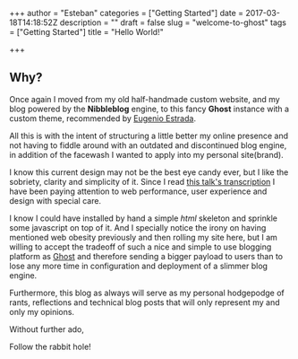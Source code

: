 +++
author = "Esteban"
categories = ["Getting Started"]
date = 2017-03-18T14:18:52Z
description = ""
draft = false
slug = "welcome-to-ghost"
tags = ["Getting Started"]
title = "Hello World!"

+++


## Why?

Once again I moved from my old half-handmade custom website, and my blog powered by the **Nibbleblog** engine, to this fancy **Ghost** instance with a custom theme, recommended by [Eugenio Estrada](https://eugenioestrada.es/).

All this is with the intent of structuring a little better my online presence and not having to fiddle around with an outdated and discontinued blog engine, in addition of the facewash I wanted to apply into my personal site(brand). 

I know this current design may not be the best eye candy ever, but I like the sobriety, clarity and simplicity of it. Since I read [this talk's transcription](http://idlewords.com/talks/website_obesity.htm) I have been paying attention to web performance, user experience and design with special care.

I know I could have installed by hand a simple *html* skeleton and sprinkle some javascript on top of it. And I specially notice the irony on having mentioned web obesity previously and then rolling my site here, but I am willing to accept the tradeoff of such a nice and simple to use blogging platform as [Ghost](https://ghost.org/es/) and therefore sending a bigger payload to users than to lose any more time in configuration and deployment of a slimmer blog engine.

Furthermore, this blog as always will serve as my personal hodgepodge of rants, reflections and technical blog posts that will only represent my and only my opinions.

Without further ado, 

Follow the rabbit hole!

